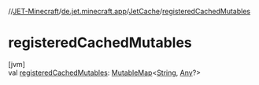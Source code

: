 //[JET-Minecraft](../../../index.md)/[de.jet.minecraft.app](../index.md)/[JetCache](index.md)/[registeredCachedMutables](registered-cached-mutables.md)

# registeredCachedMutables

[jvm]\
val [registeredCachedMutables](registered-cached-mutables.md): [MutableMap](https://kotlinlang.org/api/latest/jvm/stdlib/kotlin.collections/-mutable-map/index.html)&lt;[String](https://kotlinlang.org/api/latest/jvm/stdlib/kotlin/-string/index.html), [Any](https://kotlinlang.org/api/latest/jvm/stdlib/kotlin/-any/index.html)?&gt;
